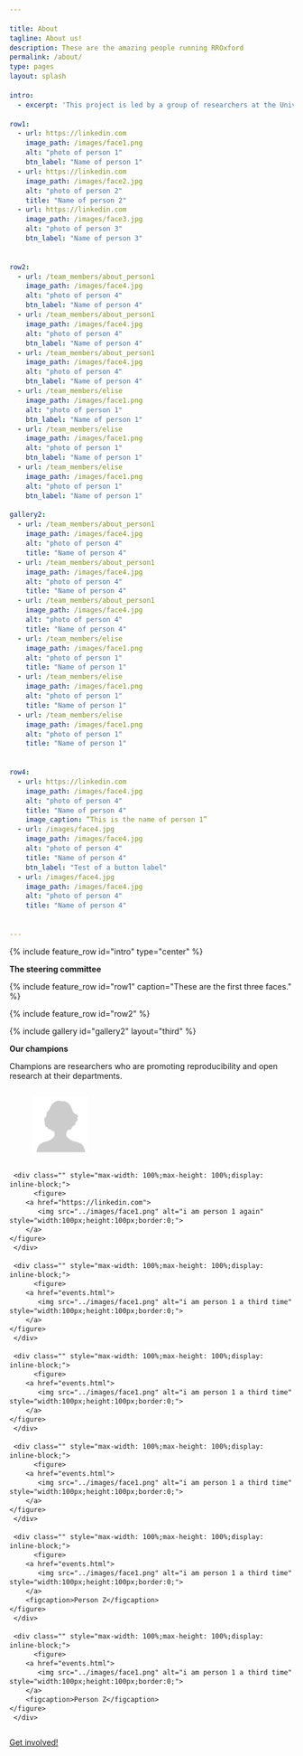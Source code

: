 ```yaml
---

title: About
tagline: About us!
description: These are the amazing people running RROxford
permalink: /about/
type: pages
layout: splash

intro:
  - excerpt: 'This project is led by a group of researchers at the University of Oxford. Here are some of their faces.'

row1:
  - url: https://linkedin.com
    image_path: /images/face1.png
    alt: "photo of person 1"
    btn_label: "Name of person 1"
  - url: https://linkedin.com
    image_path: /images/face2.jpg
    alt: "photo of person 2"
    title: "Name of person 2"
  - url: https://linkedin.com
    image_path: /images/face3.jpg
    alt: "photo of person 3"
    btn_label: "Name of person 3"


row2:
  - url: /team_members/about_person1
    image_path: /images/face4.jpg
    alt: "photo of person 4"
    btn_label: "Name of person 4"
  - url: /team_members/about_person1
    image_path: /images/face4.jpg
    alt: "photo of person 4"
    btn_label: "Name of person 4"
  - url: /team_members/about_person1
    image_path: /images/face4.jpg
    alt: "photo of person 4"
    btn_label: "Name of person 4"
  - url: /team_members/elise
    image_path: /images/face1.png
    alt: "photo of person 1"
    btn_label: "Name of person 1"
  - url: /team_members/elise
    image_path: /images/face1.png
    alt: "photo of person 1"
    btn_label: "Name of person 1"
  - url: /team_members/elise
    image_path: /images/face1.png
    alt: "photo of person 1"
    btn_label: "Name of person 1"

gallery2:
  - url: /team_members/about_person1
    image_path: /images/face4.jpg
    alt: "photo of person 4"
    title: "Name of person 4"
  - url: /team_members/about_person1
    image_path: /images/face4.jpg
    alt: "photo of person 4"
    title: "Name of person 4"
  - url: /team_members/about_person1
    image_path: /images/face4.jpg
    alt: "photo of person 4"
    title: "Name of person 4"
  - url: /team_members/elise
    image_path: /images/face1.png
    alt: "photo of person 1"
    title: "Name of person 1"
  - url: /team_members/elise
    image_path: /images/face1.png
    alt: "photo of person 1"
    title: "Name of person 1"
  - url: /team_members/elise
    image_path: /images/face1.png
    alt: "photo of person 1"
    title: "Name of person 1"


row4:
  - url: https://linkedin.com
    image_path: /images/face4.jpg
    alt: "photo of person 4"
    title: "Name of person 4"
    image_caption: “This is the name of person 1”
  - url: /images/face4.jpg
    image_path: /images/face4.jpg
    alt: "photo of person 4"
    title: "Name of person 4"
    btn_label: "Test of a button label"
  - url: /images/face4.jpg
    image_path: /images/face4.jpg
    alt: "photo of person 4"
    title: "Name of person 4"


---
```




{% include feature_row id="intro" type="center" %}

**The steering committee**

{% include feature_row id="row1" caption="These are the first three faces." %}

{% include feature_row id="row2" %}

{% include gallery id="gallery2" layout="third" %}


**Our champions**

Champions are researchers who are promoting reproducibility and open research at their departments.


<div id="banner" style="overflow: hidden;justify-content:space-around;">
     <div class="" style="max-width: 100%;max-height: 100%;display: inline-block;">
     	  <figure>
		<a href="events.html">
		   <img src="../images/face1.png" alt="i am person 1" style="width:100px;height:100px;border:0;">
		</a>
	</figure>
     </div>

     <div class="" style="max-width: 100%;max-height: 100%;display: inline-block;">
     	  <figure>
		<a href="https://linkedin.com">
		   <img src="../images/face1.png" alt="i am person 1 again" style="width:100px;height:100px;border:0;">
		</a>
	</figure>
     </div>

     <div class="" style="max-width: 100%;max-height: 100%;display: inline-block;">
     	  <figure>
		<a href="events.html">
		   <img src="../images/face1.png" alt="i am person 1 a third time" style="width:100px;height:100px;border:0;">
		</a>
	</figure>
     </div>

     <div class="" style="max-width: 100%;max-height: 100%;display: inline-block;">
     	  <figure>
		<a href="events.html">
		   <img src="../images/face1.png" alt="i am person 1 a third time" style="width:100px;height:100px;border:0;">
		</a>
	</figure>
     </div>

     <div class="" style="max-width: 100%;max-height: 100%;display: inline-block;">
     	  <figure>
		<a href="events.html">
		   <img src="../images/face1.png" alt="i am person 1 a third time" style="width:100px;height:100px;border:0;">
		</a>
	</figure>
     </div>

     <div class="" style="max-width: 100%;max-height: 100%;display: inline-block;">
     	  <figure>
		<a href="events.html">
		   <img src="../images/face1.png" alt="i am person 1 a third time" style="width:100px;height:100px;border:0;">
		</a>
		<figcaption>Person Z</figcaption>
	</figure>
     </div>

     <div class="" style="max-width: 100%;max-height: 100%;display: inline-block;">
     	  <figure>
		<a href="events.html">
		   <img src="../images/face1.png" alt="i am person 1 a third time" style="width:100px;height:100px;border:0;">
		</a>
		<figcaption>Person Z</figcaption>
	</figure>
     </div>
</div>



[Get involved!](/events/)

